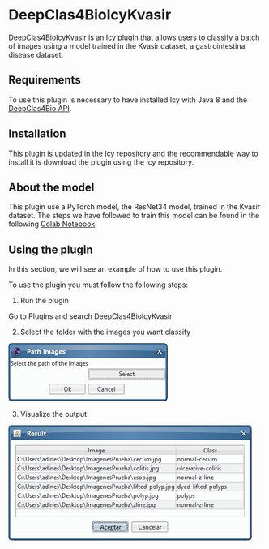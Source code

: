 ﻿# DeepClas4BioIcyKvasir

DeepClas4BioIcyKvasir is an Icy plugin that allows users to classify a batch of images using a model trained in the Kvasir dataset, a gastrointestinal disease dataset.

## Requirements
To use this plugin is necessary to have installed Icy with Java 8 and the [DeepClas4Bio API](https://github.com/adines/DeepClas4Bio).

## Installation
This plugin is updated in the Icy repository and the recommendable way to install it is download the plugin using the Icy repository.

## About the model
This plugin use a PyTorch model, the ResNet34 model, trained in the Kvasir dataset. The steps we have followed to train this model can be found in the following [Colab Notebook](https://colab.research.google.com/drive/1qOsAEWp3KfIX-AMDj-9_VZfGrtbiEeCF).

## Using the plugin
In this section, we will see an example of how to use this plugin.

To use the plugin you must follow the following steps:

 1. Run the plugin
 
 Go to Plugins and search DeepClas4BioIcyKvasir


 2. Select the folder with the images you want classify
 
 ![Select framework and model](docs/images/001.PNG)


 
 3. Visualize the output
 
 ![Visualize the output](docs/images/002.PNG)
